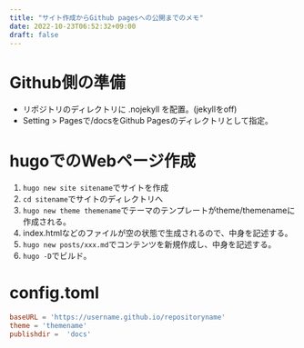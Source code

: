 ```yaml
---
title: "サイト作成からGithub pagesへの公開までのメモ"
date: 2022-10-23T06:52:32+09:00
draft: false
---
```


# Github側の準備
- リポジトリのディレクトリに .nojekyll を配置。(jekyllをoff)
- Setting > Pagesで/docsをGithub Pagesのディレクトリとして指定。

# hugoでのWebページ作成
1. `hugo new site sitename`でサイトを作成
2. `cd sitename`でサイトのディレクトリへ
3. `hugo new theme themename`でテーマのテンプレートがtheme/themenameに作成される。
4. index.htmlなどのファイルが空の状態で生成されるので、中身を記述する。
5. `hugo new posts/xxx.md`でコンテンツを新規作成し、中身を記述する。
6. `hugo -D`でビルド。

# config.toml
```toml
baseURL = 'https://username.github.io/repositoryname'
theme = 'themename'
publishdir =  'docs'
```

